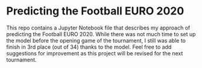 # Predicting the Football EURO 2020
This repo contains a Jupyter Notebook file that describes my approach of predicting the Football EURO 2020. While there was not much time to set up the model before the opening game of the tournament, I still was able to finish in 3rd place (out of 34) thanks to the model. 
Feel free to add suggestions for improvement as this project will be revised for the next tournament.
